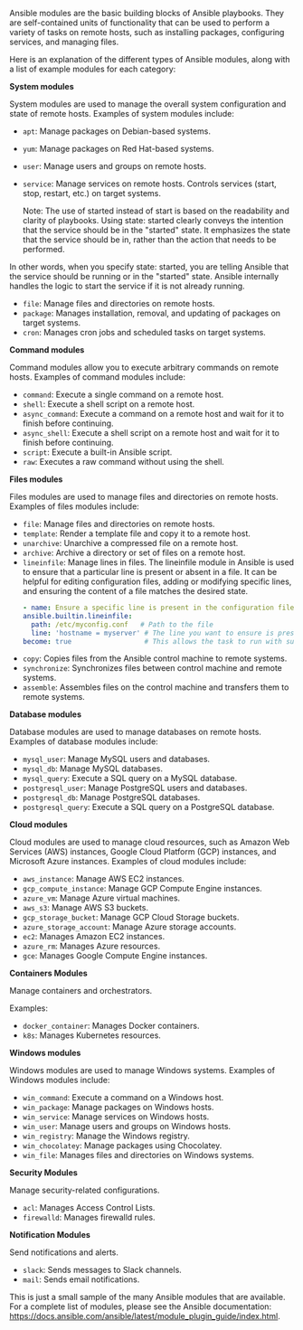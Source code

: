 Ansible modules are the basic building blocks of Ansible playbooks. They are self-contained units of functionality that can be used to perform a variety of tasks on remote hosts, such as installing packages, configuring services, and managing files.

Here is an explanation of the different types of Ansible modules, along with a list of example modules for each category:

**System modules**

System modules are used to manage the overall system configuration and state of remote hosts. Examples of system modules include:

* `apt`: Manage packages on Debian-based systems.
* `yum`: Manage packages on Red Hat-based systems.
* `user`: Manage users and groups on remote hosts.
* `service`: Manage services on remote hosts.  Controls services (start, stop, restart, etc.) on target systems.

  Note: The use of started instead of start is based on the readability and clarity of playbooks. Using state: started clearly conveys the intention that the service should be in the "started" state. It emphasizes the state that the service should be in, rather than the action that needs to be performed.

In other words, when you specify state: started, you are telling Ansible that the service should be running or in the "started" state. Ansible internally handles the logic to start the service if it is not already running.
   
* `file`: Manage files and directories on remote hosts.
* `package`: Manages installation, removal, and updating of packages on target systems.
* `cron`: Manages cron jobs and scheduled tasks on target systems.

**Command modules**

Command modules allow you to execute arbitrary commands on remote hosts. Examples of command modules include:

* `command`: Execute a single command on a remote host.
* `shell`: Execute a shell script on a remote host.
* `async_command`: Execute a command on a remote host and wait for it to finish before continuing.
* `async_shell`: Execute a shell script on a remote host and wait for it to finish before continuing.
* `script`: Execute a built-in Ansible script.
* `raw`: Executes a raw command without using the shell.

**Files modules**

Files modules are used to manage files and directories on remote hosts. Examples of files modules include:

* `file`: Manage files and directories on remote hosts.
* `template`: Render a template file and copy it to a remote host.
* `unarchive`: Unarchive a compressed file on a remote host.
* `archive`: Archive a directory or set of files on a remote host.
* `lineinfile`: Manage lines in files. The lineinfile module in Ansible is used to ensure that a particular line is present or absent in a file. It can be helpful for editing configuration files, adding or modifying specific lines, and ensuring the content of a file matches the desired state.
  ```yml
  - name: Ensure a specific line is present in the configuration file
  ansible.builtin.lineinfile:
    path: /etc/myconfig.conf   # Path to the file
    line: 'hostname = myserver' # The line you want to ensure is present
  become: true                  # This allows the task to run with sudo privileges if necessary
  ```
* `copy`: Copies files from the Ansible control machine to remote systems.
* `synchronize`: Synchronizes files between control machine and remote systems.
* `assemble`:  Assembles files on the control machine and transfers them to remote systems.


**Database modules**

Database modules are used to manage databases on remote hosts. Examples of database modules include:

* `mysql_user`: Manage MySQL users and databases.
* `mysql_db`: Manage MySQL databases.
* `mysql_query`: Execute a SQL query on a MySQL database.
* `postgresql_user`: Manage PostgreSQL users and databases.
* `postgresql_db`: Manage PostgreSQL databases.
* `postgresql_query`: Execute a SQL query on a PostgreSQL database.

**Cloud modules**

Cloud modules are used to manage cloud resources, such as Amazon Web Services (AWS) instances, Google Cloud Platform (GCP) instances, and Microsoft Azure instances. Examples of cloud modules include:

* `aws_instance`: Manage AWS EC2 instances.
* `gcp_compute_instance`: Manage GCP Compute Engine instances.
* `azure_vm`: Manage Azure virtual machines.
* `aws_s3`: Manage AWS S3 buckets.
* `gcp_storage_bucket`: Manage GCP Cloud Storage buckets.
* `azure_storage_account`: Manage Azure storage accounts.
* `ec2`: Manages Amazon EC2 instances.
* `azure_rm`: Manages Azure resources.
* `gce`: Manages Google Compute Engine instances.

**Containers Modules**

Manage containers and orchestrators.

Examples:
* `docker_container`: Manages Docker containers.
* `k8s`: Manages Kubernetes resources.


**Windows modules**

Windows modules are used to manage Windows systems. Examples of Windows modules include:

* `win_command`: Execute a command on a Windows host.
* `win_package`: Manage packages on Windows hosts.
* `win_service`: Manage services on Windows hosts.
* `win_user`: Manage users and groups on Windows hosts.
* `win_registry`: Manage the Windows registry.
* `win_chocolatey`: Manage packages using Chocolatey.
* `win_file`: Manages files and directories on Windows systems.

**Security Modules**

Manage security-related configurations.
* `acl`: Manages Access Control Lists.
* `firewalld`: Manages firewalld rules.

**Notification Modules**

Send notifications and alerts.
* `slack`: Sends messages to Slack channels.
* `mail`: Sends email notifications.

This is just a small sample of the many Ansible modules that are available. For a complete list of modules, please see the Ansible documentation: https://docs.ansible.com/ansible/latest/module_plugin_guide/index.html.
